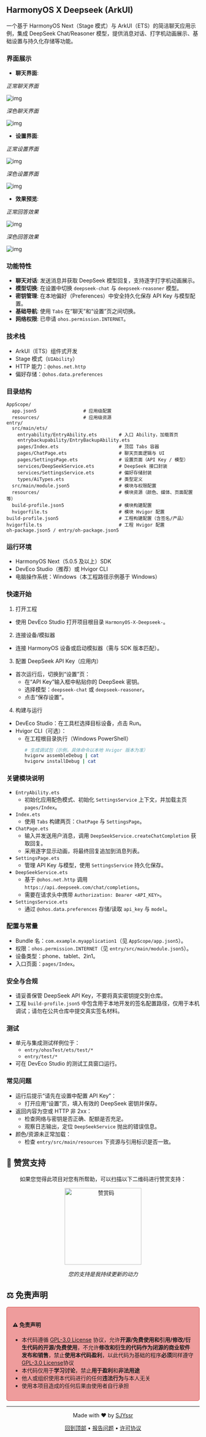 ## HarmonyOS X Deepseek (ArkUI)

一个基于 HarmonyOS Next（Stage 模式）与 ArkUI（ETS）的简洁聊天应用示例，集成 DeepSeek Chat/Reasoner 模型，提供消息对话、打字机动画展示、基础设置与持久化存储等功能。
### 界面展示
- **聊天界面**:

*正常聊天界面*

![img](https://github.com/SJYssr/img/raw/main/HarmonyOS%20X%20Deepseek/%E6%AD%A3%E5%B8%B8%E8%81%8A%E5%A4%A9%E7%95%8C%E9%9D%A2.png)

*深色聊天界面*

![img](https://github.com/SJYssr/img/raw/main/HarmonyOS%20X%20Deepseek/%E6%B7%B1%E8%89%B2%E8%81%8A%E5%A4%A9%E7%95%8C%E9%9D%A2.png)

- **设置界面**:

*正常设置界面*

![img](https://github.com/SJYssr/img/raw/main/HarmonyOS%20X%20Deepseek/%E6%AD%A3%E5%B8%B8%E8%AE%BE%E7%BD%AE%E7%95%8C%E9%9D%A2.png)

*深色设置界面*

![img](https://github.com/SJYssr/img/raw/main/HarmonyOS%20X%20Deepseek/%E6%B7%B1%E8%89%B2%E8%AE%BE%E7%BD%AE%E7%95%8C%E9%9D%A2.png)

- **效果预览**:

*正常回答效果*

![img](https://github.com/SJYssr/img/raw/main/HarmonyOS%20X%20Deepseek/%E6%AD%A3%E5%B8%B8%E5%9B%9E%E7%AD%94%E6%95%88%E6%9E%9C.png)

*深色回答效果*

![img](https://github.com/SJYssr/img/raw/main/HarmonyOS%20X%20Deepseek/%E6%B7%B1%E8%89%B2%E5%9B%9E%E7%AD%94%E6%95%88%E6%9E%9C.png)

### 功能特性
- **聊天对话**: 发送消息并获取 DeepSeek 模型回复，支持逐字打字机动画展示。
- **模型切换**: 在设置中切换 `deepseek-chat` 与 `deepseek-reasoner` 模型。
- **密钥管理**: 在本地偏好（Preferences）中安全持久化保存 API Key 与模型配置。
- **基础导航**: 使用 `Tabs` 在“聊天”和“设置”页之间切换。
- **网络权限**: 已申请 `ohos.permission.INTERNET`。

### 技术栈
- ArkUI（ETS）组件式开发
- Stage 模式（`UIAbility`）
- HTTP 能力：`@ohos.net.http`
- 偏好存储：`@ohos.data.preferences`

### 目录结构
```
AppScope/
  app.json5                 # 应用级配置
  resources/                # 应用级资源
entry/
  src/main/ets/
    entryability/EntryAbility.ets        # 入口 Ability，加载首页
    entrybackupability/EntryBackupAbility.ets
    pages/Index.ets                      # 顶层 Tabs 容器
    pages/ChatPage.ets                   # 聊天页面逻辑与 UI
    pages/SettingsPage.ets               # 设置页面（API Key / 模型）
    services/DeepSeekService.ets         # DeepSeek 接口封装
    services/SettingsService.ets         # 偏好存储封装
    types/AiTypes.ets                    # 类型定义
  src/main/module.json5                  # 模块与权限配置
  resources/                             # 模块资源（颜色、媒体、页面配置等）
  build-profile.json5                    # 模块构建配置
  hvigorfile.ts                          # 模块 Hvigor 配置
build-profile.json5                      # 工程构建配置（含签名/产品）
hvigorfile.ts                            # 工程 Hvigor 配置
oh-package.json5 / entry/oh-package.json5
```

### 运行环境
- HarmonyOS Next（5.0.5 及以上）SDK
- DevEco Studio（推荐）或 Hvigor CLI
- 电脑操作系统：Windows（本工程路径示例基于 Windows）

### 快速开始
1) 打开工程
- 使用 DevEco Studio 打开项目根目录 `HarmonyOS-X-Deepseek-`。

2) 连接设备/模拟器
- 连接 HarmonyOS 设备或启动模拟器（需与 SDK 版本匹配）。

3) 配置 DeepSeek API Key（应用内）
- 首次运行后，切换到“设置”页：
  - 在“API Key”输入框中粘贴你的 DeepSeek 密钥。
  - 选择模型：`deepseek-chat` 或 `deepseek-reasoner`。
  - 点击“保存设置”。

4) 构建与运行
- DevEco Studio：在工具栏选择目标设备，点击 Run。
- Hvigor CLI（可选）：
  - 在工程根目录执行（Windows PowerShell）
    ```bash
    # 生成调试包（示例，具体命令以本地 Hvigor 版本为准）
    hvigorw assembleDebug | cat
    hvigorw installDebug | cat
    ```

### 关键模块说明
- `EntryAbility.ets`
  - 初始化应用配色模式、初始化 `SettingsService` 上下文，并加载主页 `pages/Index`。
- `Index.ets`
  - 使用 `Tabs` 构建两页：`ChatPage` 与 `SettingsPage`。
- `ChatPage.ets`
  - 输入并发送用户消息，调用 `DeepSeekService.createChatCompletion` 获取回复。
  - 采用逐字显示动画，将最终回复追加到消息列表。
- `SettingsPage.ets`
  - 管理 API Key 与模型，使用 `SettingsService` 持久化保存。
- `DeepSeekService.ets`
  - 基于 `@ohos.net.http` 调用 `https://api.deepseek.com/chat/completions`。
  - 需要在请求头中携带 `Authorization: Bearer <API_KEY>`。
- `SettingsService.ets`
  - 通过 `@ohos.data.preferences` 存储/读取 `api_key` 与 `model`。

### 配置与常量
- Bundle 名：`com.example.myapplication1`（见 `AppScope/app.json5`）。
- 权限：`ohos.permission.INTERNET`（见 `entry/src/main/module.json5`）。
- 设备类型：phone、tablet、2in1。
- 入口页面：`pages/Index`。

### 安全与合规
- 请妥善保管 DeepSeek API Key，不要将真实密钥提交到仓库。
- 工程 `build-profile.json5` 中包含用于本地开发的签名配置路径，仅用于本机调试；请勿在公共仓库中提交真实签名材料。

### 测试
- 单元与集成测试样例位于：
  - `entry/ohosTest/ets/test/*`
  - `entry/test/*`
- 可在 DevEco Studio 的测试工具窗口运行。

### 常见问题
- 运行后提示“请先在设置中配置 API Key”：
  - 打开应用“设置”页，填入有效的 DeepSeek 密钥并保存。
- 返回内容为空或 HTTP 非 2xx：
  - 检查网络与密钥是否正确、配额是否充足。
  - 观察日志输出，定位 `DeepSeekService` 抛出的错误信息。
- 颜色/资源未正常加载：
  - 检查 `entry/src/main/resources` 下资源与引用标识是否一致。

## 🎁 赞赏支持

<div align="center">
<p>如果您觉得此项目对您有所帮助，可以扫描以下二维码进行赞赏支持：</p>

<img src="https://github.com/SJYssr/img/raw/main/1/zanshang.jpg" alt="赞赏码" width="200">

<p><i>您的支持是我持续更新的动力</i></p>
</div>

## ⚖️ 免责声明

<div style="padding: 15px; border: 1px solid #d9534f; background-color:rgb(238, 156, 156); border-radius: 5px; margin: 10px 0;">
<h4>⚠️ 免责声明</h4>
<ul>
<li>本代码遵循 <a href="https://github.com/SJYssr/SJYssr/blob/main/LICENSE">GPL-3.0 License</a> 协议，允许<strong>开源/免费使用和引用/修改/衍生代码的开源/免费使用</strong>，不允许<strong>修改和衍生的代码作为闭源的商业软件发布和销售</strong>，禁止<strong>使用本代码盈利</strong>，以此代码为基础的程序<strong>必须</strong>同样遵守 <a href="https://github.com/SJYssr/SJYssr/blob/main/LICENSE">GPL-3.0 License</a>协议</li>
<li>本代码仅用于<strong>学习讨论</strong>，禁止<strong>用于盈利</strong>和<strong>非法用途</strong></li>
<li>他人或组织使用本代码进行的任何<strong>违法行为</strong>与本人无关</li>
<li>使用本项目造成的任何后果由使用者自行承担</li>
</ul>
</div>

---

<div align="center">
<p>Made with ❤️ by <a href="https://github.com/SJYssr">SJYssr</a></p>
<p>
  <a href="#">回到顶部</a> •
  <a href="https://github.com/SJYssr/HarmonyOS-X-Deepseek-/issues">报告问题</a> •
  <a href="https://github.com/SJYssr/SJYssr/blob/main/LICENSE">许可协议</a>
</p>
</div>


